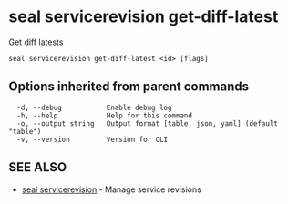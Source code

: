 # seal servicerevision get-diff-latest

Get diff latests

```
seal servicerevision get-diff-latest <id> [flags]
```

## Options inherited from parent commands

```
  -d, --debug           Enable debug log
  -h, --help            Help for this command
  -o, --output string   Output format [table, json, yaml] (default "table")
  -v, --version         Version for CLI
```

## SEE ALSO

* [seal servicerevision](seal_servicerevision)	 - Manage service revisions

